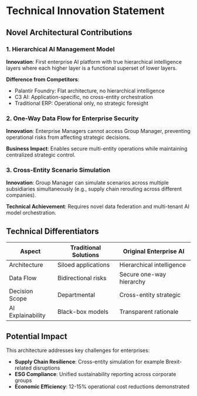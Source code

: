 # Technical Innovation Statement

## Novel Architectural Contributions

### 1. Hierarchical AI Management Model
**Innovation**: First enterprise AI platform with true hierarchical intelligence layers where each higher layer is a functional superset of lower layers.

**Difference from Competitors**:
- Palantir Foundry: Flat architecture, no hierarchical intelligence
- C3 AI: Application-specific, no cross-entity orchestration
- Traditional ERP: Operational only, no strategic foresight

### 2. One-Way Data Flow for Enterprise Security
**Innovation**: Enterprise Managers cannot access Group Manager, preventing operational risks from affecting strategic decisions.

**Business Impact**: Enables secure multi-entity operations while maintaining centralized strategic control.

### 3. Cross-Entity Scenario Simulation
**Innovation**: Group Manager can simulate scenarios across multiple subsidiaries simultaneously (e.g., supply chain rerouting across different companies).

**Technical Achievement**: Requires novel data federation and multi-tenant AI model orchestration.

## Technical Differentiators

| Aspect | Traditional Solutions | Original Enterprise AI |
|--------|---------------------|----------------------|
| Architecture | Siloed applications | Hierarchical intelligence |
| Data Flow | Bidirectional risks | Secure one-way hierarchy |
| Decision Scope | Departmental | Cross-entity strategic |
| AI Explainability | Black-box models | Transparent rationale |

## Potential Impact
This architecture addresses key challenges for enterprises:
- **Supply Chain Resilience**: Cross-entity simulation for example Brexit-related disruptions
- **ESG Compliance**: Unified sustainability reporting across corporate groups
- **Economic Efficiency**: 12-15% operational cost reductions demonstrated
